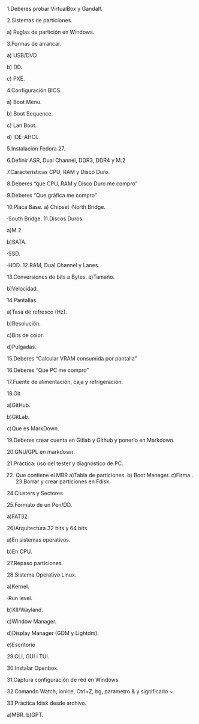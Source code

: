
1.Deberes probar VirtualBox y Gandalf.

2.Sistemas de particiones.

a) Reglas de partición en Windows.

3.Formas de arrancar.

a) USB/DVD

b) DD.

c) PXE.

4.Configuración BIOS.

a) Boot Menu.

b) Boot Sequence.

c) Lan Boot.

d) IDE-AHCI.

5.Instalación Fedora 27.

6.Definir ASR, Dual Channel, DDR3, DDR4 y M.2

7.Características CPU, RAM y Disco Duro.

8.Deberes “que CPU, RAM y Disco Duro me compro”

9.Deberes “Que gráfica me compro”

10.Placa Base.
a) Chipset
  ·North Bridge.
  
  ·South Bridge.
11.Discos Duros.

a)M.2

b)SATA.

  ·SSD.

  ·HDD.
12.RAM, Dual Channel y Lanes.

13.Conversiones de bits a Bytes.
a)Tamaño.

b)Velocidad.

14.Pantallas

a)Tasa de refresco (Hz).

b)Resolución.

c)Bits de color.

d)Pulgadas.

 15.Deberes “Calcular VRAM consumida por pantalla”
 
16.Deberes “Que PC me compro”

17.Fuente de alimentación, caja y refrigeración.

18.Git

a)GitHub.

b)GitLab.

c)Que es MarkDown.

 19.Deberes crear cuenta en Gitlab y Github y ponerlo en Markdown.
 
20.GNU/GPL en markdown.

21.Práctica: uso del tester y diagnóstico de PC.

22. Que contiene el MBR
a)Tabla de particiones.
b) Boot Manager.
c)Firma .
23.Borrar y crear particiones en Fdisk.

24.Clusters y Sectores

25.Formato de un Pen/DD.

a)FAT32.

26)Arquitectura 32 bits y 64 bits

a)En sistemas operativos.

b)En CPU.

27.Repaso particiones.

28.Sistema Operativo Linux.

a)Kernel.

 ·Run level.
 
b)XII/Wayland.

c)Window Manager.

d)Display Manager (GDM y Lightdm).

e)Escritorio

29.CLI, GUI i TUI.

30.Instalar Openbox.

31.Captura configuración de red en Windows.

32.Comando Watch, ionice, Ctrl+Z, bg, parametro & y significado ~.

33.Práctica fdisk desde archivo.

a)MBR.
b)GPT.
